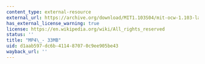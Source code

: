 ```yaml
---
content_type: external-resource
external_url: https://archive.org/download/MIT1.103S04/mit-ocw-1.103-lab-part-a-300k.mp4
has_external_license_warning: true
license: https://en.wikipedia.org/wiki/All_rights_reserved
status: ''
title: "MP4\_- 33MB"
uid: d1aab597-dc6b-4114-8707-0c9ee905be43
wayback_url: ''
---
```

